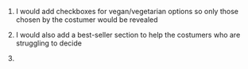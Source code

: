 

1. I would add checkboxes for vegan/vegetarian options so only those chosen by the costumer would be revealed

2. I would also add a best-seller section to help the costumers who are struggling to decide 

3.